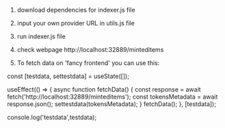 1) download dependencies for indexer.js file

2) input your own provider URL in utils.js file

3) run indexer.js file

4) check webpage http://localhost:32889/minteditems

5) To fetch data on 'fancy frontend' you can use this: 

  const [testdata, settestdata] = useState([]);
  
  useEffect(() => {
    async function fetchData() {
        const response = await fetch('http://localhost:32889/minteditems');
        const tokensMetadata = await response.json();
        settestdata(tokensMetadata);
    }
    fetchData();
}, [testdata]);

console.log('testdata',testdata);